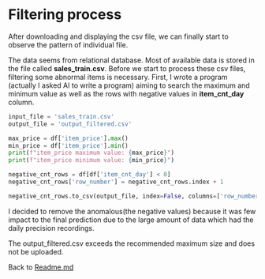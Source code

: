 # Filtering process

After downloading and displaying the csv file, we can finally start to observe the pattern of individual file.

The data seems from relational database. Most of available data is stored in the file called **sales_train.csv**. Before we start to process these csv files, filtering some abnormal items is necessary. First, I wrote a program (actually I asked AI to write a program) aiming to search the maximum and minimum value as well as the rows with negative values in **item_cnt_day** column. 
```python
input_file = 'sales_train.csv'  
output_file = 'output_filtered.csv'

max_price = df['item_price'].max()
min_price = df['item_price'].min()
print(f"item_price maximum value: {max_price}")
print(f"item_price minimum value: {min_price}")

negative_cnt_rows = df[df['item_cnt_day'] < 0]
negative_cnt_rows['row_number'] = negative_cnt_rows.index + 1

negative_cnt_rows.to_csv(output_file, index=False, columns=['row_number', 'date', 'date_block_num', 'shop_id', 'item_id', 'item_price', 'item_cnt_day'])
```
I decided to remove the anomalous(the negative values) because it was few impact to the final prediction due to the large amount of data which had the daily precision recordings.

The output_filtered.csv exceeds the recommended maximum size and does not be uploaded.

Back to [Readme.md](/README.md)

